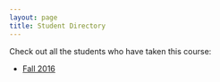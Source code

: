 ```yaml
---
layout: page
title: Student Directory
---
```


Check out all the students who have taken this course:

- [Fall 2016](fall-2016.html)
